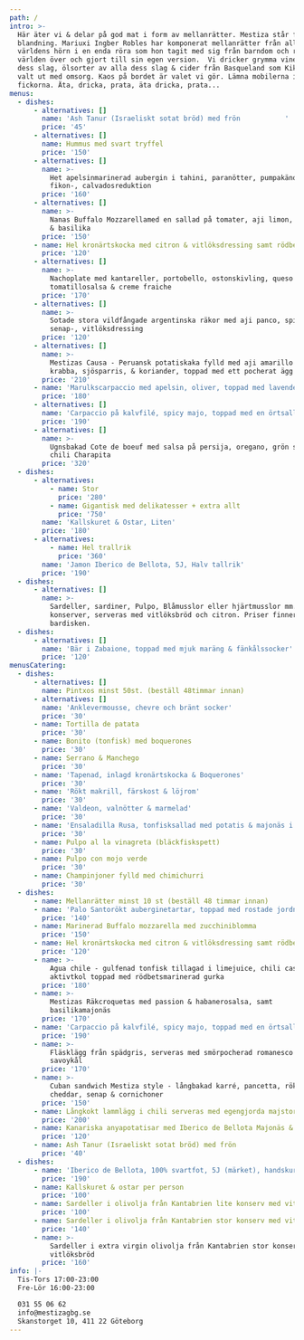```yaml
---
path: /
intro: >-
  Här äter vi & delar på god mat i form av mellanrätter. Mestiza står för
  blandning. Mariuxi Ingber Robles har komponerat mellanrätter från alla
  världens hörn i en enda röra som hon tagit med sig från barndom och resor
  världen över och gjort till sin egen version.  Vi dricker grymma viner av alla
  dess slag, ölsorter av alla dess slag & cider från Basqueland som Kiki Ingber
  valt ut med omsorg. Kaos på bordet är valet vi gör. Lämna mobilerna i
  fickorna. Äta, dricka, prata, äta dricka, prata...
menus:
  - dishes:
      - alternatives: []
        name: 'Ash Tanur (Israeliskt sotat bröd) med frön           '
        price: '45'
      - alternatives: []
        name: Hummus med svart tryffel
        price: '150'
      - alternatives: []
        name: >-
          Het apelsinmarinerad aubergin i tahini, paranötter, pumpakänor &
          fikon-, calvadosreduktion
        price: '160'
      - alternatives: []
        name: >-
          Nanas Buffalo Mozzarellamed en sallad på tomater, aji limon, koriander
          & basilika
        price: '150'
      - name: Hel kronärtskocka med citron & vitlöksdressing samt rödbetsmajodipp
        price: '120'
      - alternatives: []
        name: >-
          Nachoplate med kantareller, portobello, ostonskivling, queso oaxaca,
          tomatillosalsa & creme fraiche
        price: '170'
      - alternatives: []
        name: >-
          Sotade stora vildfångade argentinska räkor med aji panco, spiskummin &
          senap-, vitlöksdressing
        price: '120'
      - alternatives: []
        name: >-
          Mestizas Causa - Peruansk potatiskaka fylld med aji amarillo marinerad
          krabba, sjösparris, & koriander, toppad med ett pocherat ägg
        price: '210'
      - name: 'Marulkscarpaccio med apelsin, oliver, toppad med lavendeldressing'
        price: '180'
      - alternatives: []
        name: 'Carpaccio på kalvfilé, spicy majo, toppad med en örtsallad'
        price: '190'
      - alternatives: []
        name: >-
          Ugnsbakad Cote de boeuf med salsa på persija, oregano, grön sparris &
          chili Charapita
        price: '320'
  - dishes:
      - alternatives:
          - name: Stor
            price: '280'
          - name: Gigantisk med delikatesser + extra allt
            price: '750'
        name: 'Kallskuret & Ostar, Liten'
        price: '180'
      - alternatives:
          - name: Hel trallrik
            price: '360'
        name: 'Jamon Iberico de Bellota, 5J, Halv tallrik'
        price: '190'
  - dishes:
      - alternatives: []
        name: >-
          Sardeller, sardiner, Pulpo, Blåmusslor eller hjärtmusslor mm. i
          konserver, serveras med vitlöksbröd och citron. Priser finner ni på
          bardisken.
  - dishes:
      - alternatives: []
        name: 'Bär i Zabaione, toppad med mjuk maräng & fänkålssocker'
        price: '120'
menusCatering:
  - dishes:
      - alternatives: []
        name: Pintxos minst 50st. (beställ 48timmar innan)
      - alternatives: []
        name: 'Anklevermousse, chevre och bränt socker'
        price: '30'
      - name: Tortilla de patata
        price: '30'
      - name: Bonito (tonfisk) med boquerones
        price: '30'
      - name: Serrano & Manchego
        price: '30'
      - name: 'Tapenad, inlagd kronärtskocka & Boquerones'
        price: '30'
      - name: 'Rökt makrill, färskost & löjrom'
        price: '30'
      - name: 'Valdeon, valnötter & marmelad'
        price: '30'
      - name: 'Ensaladilla Rusa, tonfisksallad med potatis & majonäs i inlagd paprika'
        price: '30'
      - name: Pulpo al la vinagreta (bläckfiskspett)
        price: '30'
      - name: Pulpo con mojo verde
        price: '30'
      - name: Champinjoner fylld med chimichurri
        price: '30'
  - dishes:
      - name: Mellanrätter minst 10 st (beställ 48 timmar innan)
      - name: 'Palo Santorökt auberginetartar, toppad med rostade jordnötter'
        price: '140'
      - name: Marinerad Buffalo mozzarella med zucchiniblomma
        price: '150'
      - name: Hel kronärtskocka med citron & vitlöksdressing samt rödbetsmajodipp
        price: '120'
      - name: >-
          Agua chile - gulfenad tonfisk tillagad i limejuice, chili cascabel och
          aktivtkol toppad med rödbetsmarinerad gurka
        price: '180'
      - name: >-
          Mestizas Räkcroquetas med passion & habanerosalsa, samt
          basilikamajonäs
        price: '170'
      - name: 'Carpaccio på kalvfilé, spicy majo, toppad med en örtsallad'
        price: '190'
      - name: >-
          Fläsklägg från spädgris, serveras med smörpocherad romanesco &
          savoykål
        price: '170'
      - name: >-
          Cuban sandwich Mestiza style - långbakad karré, pancetta, rökt
          cheddar, senap & cornichoner
        price: '150'
      - name: Långkokt lammlägg i chili serveras med egengjorda majstortillas
        price: '200'
      - name: Kanariska anyapotatisar med Iberico de Bellota Majonäs & Mojorojo
        price: '120'
      - name: Ash Tanur (Israeliskt sotat bröd) med frön
        price: '40'
  - dishes:
      - name: 'Iberico de Bellota, 100% svartfot, 5J (märket), handskuren, per person'
        price: '190'
      - name: Kallskuret & ostar per person
        price: '100'
      - name: Sardeller i olivolja från Kantabrien lite konserv med vitlöksbröd
        price: '100'
      - name: Sardeller i olivolja från Kantabrien stor konserv med vitlöksbröd
        price: '140'
      - name: >-
          Sardeller i extra virgin olivolja från Kantabrien stor konserv med
          vitlöksbröd
        price: '160'
info: |-
  Tis-Tors 17:00-23:00
  Fre-Lör 16:00-23:00

  031 55 06 62
  info@mestizagbg.se
  Skanstorget 10, 411 22 Göteborg
---
```


